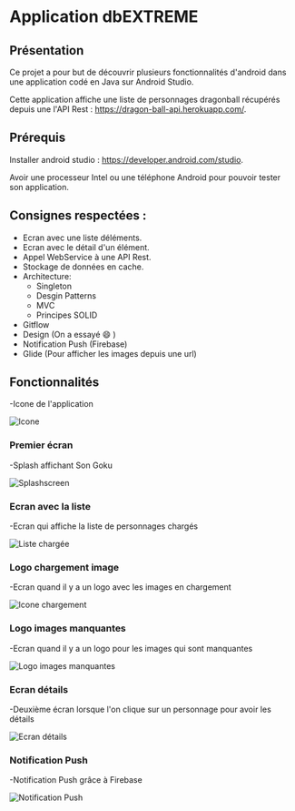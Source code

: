 # Application dbEXTREME
## Présentation
Ce projet a pour but de découvrir plusieurs fonctionnalités d'android dans une application codé en Java sur Android Studio.

Cette application affiche une liste de personnages dragonball récupérés depuis une l'API Rest : https://dragon-ball-api.herokuapp.com/.

## Prérequis

Installer android studio : https://developer.android.com/studio.

Avoir une processeur Intel ou une téléphone Android pour pouvoir tester son application.

## Consignes respectées :

- Ecran avec une liste déléments.
- Ecran avec le détail d'un élément.
- Appel WebService à une API Rest.
- Stockage de données en cache.
- Architecture:
  - Singleton
  - Desgin Patterns
  - MVC
  - Principes SOLID
- Gitflow
- Design (On a essayé :smile: )
- Notification Push (Firebase)
- Glide (Pour afficher les images depuis une url)

## Fonctionnalités

-Icone de l'application

![Icone](https://github.com/Abissem/appmessibah32/blob/master/img_readme/icone.png)

### Premier écran

-Splash affichant Son Goku

![Splashscreen](https://github.com/Abissem/appmessibah32/blob/master/img_readme/spalshcreen.png)

### Ecran avec la liste

-Ecran qui affiche la liste de personnages chargés

![Liste chargée](https://github.com/Abissem/appmessibah32/blob/master/img_readme/liste%20charg%C3%A9.png)

### Logo chargement image

-Ecran quand il y a un logo avec les images en chargement

![Icone chargement](https://github.com/Abissem/appmessibah32/blob/master/img_readme/icone%20chargement%20image.png)

### Logo images manquantes

-Ecran quand il y a un logo pour les images qui sont manquantes

![Logo images manquantes](https://github.com/Abissem/appmessibah32/blob/master/img_readme/image%20manquante.png)

### Ecran détails

-Deuxième écran lorsque l'on clique sur un personnage pour avoir les détails

![Ecran détails](https://github.com/Abissem/appmessibah32/blob/master/img_readme/page%20d%C3%A9tails.png)

### Notification Push

-Notification Push grâce à Firebase

![Notification Push](https://github.com/Abissem/appmessibah32/blob/master/img_readme/Notification%20Push.png)


